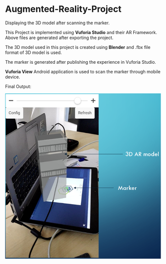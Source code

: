 # Augmented-Reality-Project
Displaying the 3D model after scanning the marker.

This Project is implemented using **Vuforia Studio** and their AR Framework. Above files are generated after exporting the project.

The 3D model used in this project is created using **Blender** and .fbx file format of 3D model is used.

The marker is generated after publishing the experience in Vuforia Studio.

**Vuforia View** Android application is used to scan the marker through mobile device.

Final Output:

![Output Pic](https://github.com/aj-bhagat/Augmented-Reality-Project/blob/master/Output.PNG)
